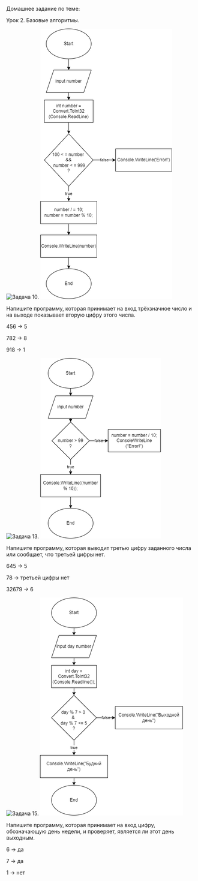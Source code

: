 Домашнее задание по теме:

Урок 2. Базовые алгоритмы.

![Задача 10.](Task1\Program.cs) ![Блок-схема.](Task1\Task1.drawio.png)

Напишите программу, которая принимает на вход трёхзначное число и на выходе показывает вторую цифру этого числа.

456 -> 5

782 -> 8

918 -> 1

![Задача 13.](Task2\Program.cs) ![Блоксхема.](Task2\Task2.drawio.png) 

Напишите программу, которая выводит третью цифру заданного числа или сообщает, что третьей цифры нет.

645 -> 5

78 -> третьей цифры нет

32679 -> 6

![Задача 15.](Task3\Program.cs) ![Блоксхема.](Task3\Task3.drawio.png) 

Напишите программу, которая принимает на вход цифру, обозначающую день недели, и проверяет, является ли этот день выходным.

6 -> да

7 -> да

1 -> нет